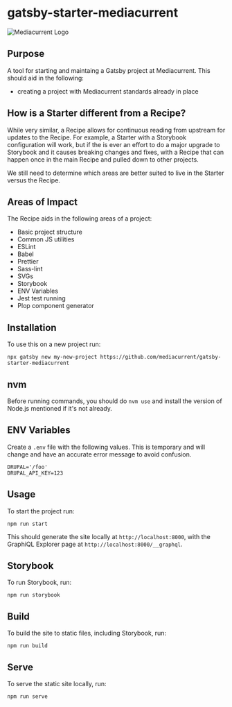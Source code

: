 # gatsby-starter-mediacurrent
![Mediacurrent Logo](https://www.drupal.org/files/styles/grid-3-2x/public/mc-blue-mediacurrent.png?itok=YDAOeM5m)

## Purpose

A tool for starting and maintaing a Gatsby project at Mediacurrent.
This should aid in the following:

- creating a project with Mediacurrent standards already in place

## How is a Starter different from a Recipe?
While very similar, a Recipe allows for continuous reading from upstream for updates to the Recipe.  For example, a Starter with a Storybook configuration will work, but if the is ever an effort to do a major upgrade to Storybook and it causes breaking changes and fixes, with a Recipe that can happen once in the main Recipe and pulled down to other projects.

We still need to determine which areas are better suited to live in the Starter versus the Recipe.

## Areas of Impact

The Recipe aids in the following areas of a project:

- Basic project structure
- Common JS utilities
- ESLint
- Babel
- Prettier
- Sass-lint
- SVGs
- Storybook
- ENV Variables
- Jest test running
- Plop component generator

## Installation

To use this on a new project run:

`npx gatsby new my-new-project https://github.com/mediacurrent/gatsby-starter-mediacurrent`

## nvm

Before running commands, you should do `nvm use` and install the version of Node.js mentioned if it's not already.

## ENV Variables

Create a `.env` file with the following values.  This is temporary and will change and have an accurate error message to avoid confusion.

```
DRUPAL='/foo'
DRUPAL_API_KEY=123
```

## Usage

To start the project run:

`npm run start`

This should generate the site locally at `http://localhost:8000`, with the GraphiQL Explorer page at `http://localhost:8000/__graphql`.

## Storybook

To run Storybook, run:

`npm run storybook`

## Build

To build the site to static files, including Storybook, run:

`npm run build`

## Serve

To serve the static site locally, run:

`npm run serve`
